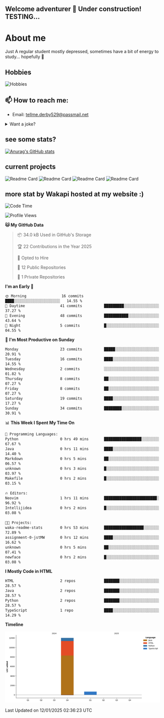 ## Welcome adventurer 👋  Under construction!  TESTING...  

# About me
Just A regular student mostly depressed, sometimes have a bit of energy to study... hopefully 🥲
## Hobbies
 ![Hobbies](https://img.shields.io/badge/Hobbies-Reading%20|%20Tar%20|%20Gym%20|%20Cooking%20|%20Walk'nTalk-FF69B4?style=for-the-badge&color=red)

## 📫 How to reach me: 
-  Email: tellme.derby529@passmail.net
<details>
 
<summary>Want a joke?</summary>

<!-- Start of jokes card -->
Thanks to <img width="20" hight="20" alt="github_ABSphreak_profile_picture" src="https://github.com/ABSphreak.png">
</br>
<img width="2000" hight="2000" src="https://readme-jokes.vercel.app/api">
<!-- end of jokes card -->

</details>

## see some stats?
[![Anurag's GitHub stats](https://github-readme-stats.vercel.app/api?username=jstMW&theme=ambient_gradient)]()

## current projects 
![Readme Card](https://github-readme-stats.vercel.app/api/pin/?username=jstMW&repo=NoobyAPI&theme=ambient_gradient)
![Readme Card](https://github-readme-stats.vercel.app/api/pin/?username=jstMW&repo=newface&theme=ambient_gradient)
![Readme Card](https://github-readme-stats.vercel.app/api/pin/?username=jstMW&repo=newsoul&theme=ambient_gradient)
![Readme Card](https://github-readme-stats.vercel.app/api/pin/?username=jstMW&repo=tackleet&theme=ambient_gradient)




## more stat by Wakapi hosted at my website :)
<!--START_SECTION:waka-->
![Code Time](http://img.shields.io/badge/Code%20Time-16%20hrs%2049%20mins-blue)

![Profile Views](http://img.shields.io/badge/Profile%20Views-1-blue)

**🐱 My GitHub Data** 

> 📦 34.0 kB Used in GitHub's Storage 
 > 
> 🏆 22 Contributions in the Year 2025
 > 
> 💼 Opted to Hire
 > 
> 📜 12 Public Repositories 
 > 
> 🔑 1 Private Repositories 
 > 
**I'm an Early 🐤** 

```text
🌞 Morning                16 commits          ████░░░░░░░░░░░░░░░░░░░░░   14.55 % 
🌆 Daytime                41 commits          █████████░░░░░░░░░░░░░░░░   37.27 % 
🌃 Evening                48 commits          ███████████░░░░░░░░░░░░░░   43.64 % 
🌙 Night                  5 commits           █░░░░░░░░░░░░░░░░░░░░░░░░   04.55 % 
```
📅 **I'm Most Productive on Sunday** 

```text
Monday                   23 commits          █████░░░░░░░░░░░░░░░░░░░░   20.91 % 
Tuesday                  16 commits          ████░░░░░░░░░░░░░░░░░░░░░   14.55 % 
Wednesday                2 commits           ░░░░░░░░░░░░░░░░░░░░░░░░░   01.82 % 
Thursday                 8 commits           ██░░░░░░░░░░░░░░░░░░░░░░░   07.27 % 
Friday                   8 commits           ██░░░░░░░░░░░░░░░░░░░░░░░   07.27 % 
Saturday                 19 commits          ████░░░░░░░░░░░░░░░░░░░░░   17.27 % 
Sunday                   34 commits          ████████░░░░░░░░░░░░░░░░░   30.91 % 
```


📊 **This Week I Spent My Time On** 

```text
💬 Programming Languages: 
Python                   0 hrs 49 mins       █████████████████░░░░░░░░   67.67 % 
Java                     0 hrs 11 mins       ████░░░░░░░░░░░░░░░░░░░░░   14.40 % 
Markdown                 0 hrs 5 mins        ██░░░░░░░░░░░░░░░░░░░░░░░   06.57 % 
unknown                  0 hrs 3 mins        █░░░░░░░░░░░░░░░░░░░░░░░░   03.97 % 
Makefile                 0 hrs 2 mins        █░░░░░░░░░░░░░░░░░░░░░░░░   03.15 % 

🔥 Editors: 
Neovim                   1 hrs 11 mins       ████████████████████████░   96.92 % 
Intellijidea             0 hrs 2 mins        █░░░░░░░░░░░░░░░░░░░░░░░░   03.08 % 

🐱‍💻 Projects: 
waka-readme-stats        0 hrs 53 mins       ██████████████████░░░░░░░   72.89 % 
assignment-0-jstMW       0 hrs 12 mins       ████░░░░░░░░░░░░░░░░░░░░░   16.62 % 
unknown                  0 hrs 5 mins        ██░░░░░░░░░░░░░░░░░░░░░░░   07.41 % 
newface                  0 hrs 2 mins        █░░░░░░░░░░░░░░░░░░░░░░░░   03.08 % 
```

**I Mostly Code in HTML** 

```text
HTML                     2 repos             ███████░░░░░░░░░░░░░░░░░░   28.57 % 
Java                     2 repos             ███████░░░░░░░░░░░░░░░░░░   28.57 % 
Python                   2 repos             ███████░░░░░░░░░░░░░░░░░░   28.57 % 
TypeScript               1 repo              ████░░░░░░░░░░░░░░░░░░░░░   14.29 % 
```



**Timeline**

![Lines of Code chart](https://raw.githubusercontent.com/jstMW/jstMW/main/assets/bar_graph.png)


 Last Updated on 12/01/2025 02:36:23 UTC
<!--END_SECTION:waka-->

